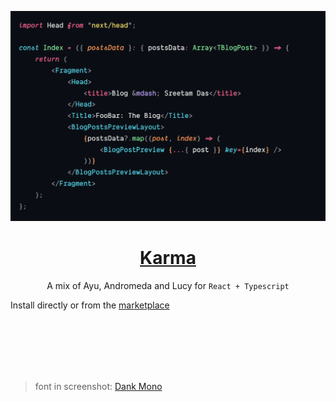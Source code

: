 <p align="center">
	<img src="./images/karma.png"  alt="Karma TSX Screenshot" />
</p>

<h1 align="center">
	<a href="https://marketplace.visualstudio.com/items?itemName=SreetamD.karma">Karma</a>
</h1>
<p align="center">
	A mix of Ayu, Andromeda and Lucy for <code>React + Typescript</code>
</p>

Install directly or from the [marketplace](https://marketplace.visualstudio.com/items?itemName=SreetamD.karma)

<br />
<br />
<br />
<br />
<br />

> font in screenshot: [Dank Mono](https://dank.sh)
